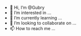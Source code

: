 - 👋 Hi, I’m @Gubry
- 👀 I’m interested in ...
- 🌱 I’m currently learning ...
- 💞️ I’m looking to collaborate on ...
- 📫 How to reach me ...

<!---
Gubry/Gubry is a ✨ special ✨ repository because its `README.md` (this file) appears on your GitHub profile.
You can click the Preview link to take a look at your changes.
--->
